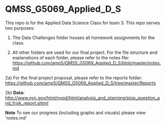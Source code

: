 # QMSS_G5069_Applied_D_S

This repo is for the Applied Data Science Class for team 3.  This repo serves two purposes:

1) The Data Challenges folder houses all homework assignments for the class.

2) All other folders are used for our final project.  For the file structure and explanations of each folder, please refer  to the notes file: https://github.com/amp5/QMSS_G5069_Applied_D_S/blob/master/notes.md 

2a) For the final project proposal, please refer to the reports folder: https://github.com/amp5/QMSS_G5069_Applied_D_S/tree/master/Reports

2b) **Data:** http://www.nyc.gov/html/nypd/html/analysis_and_planning/stop_question_and_frisk_report.shtml

**Note**
To see our progress (including graphs and visuals) please view 'notes.md'
